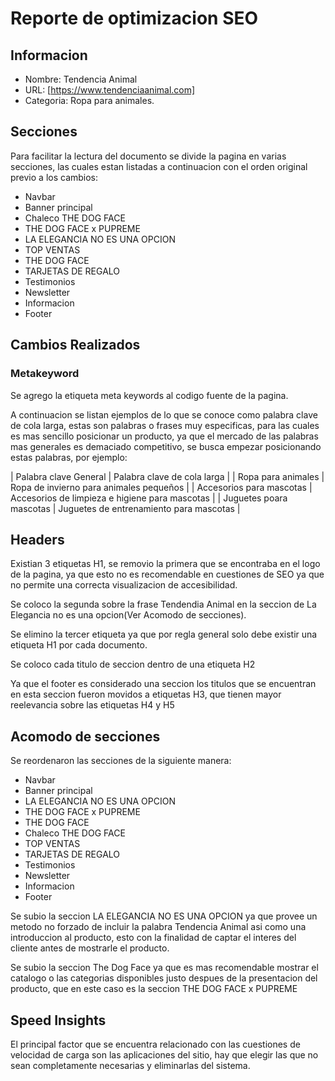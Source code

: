 # Reporte de optimizacion SEO

## Informacion
- Nombre: Tendencia Animal
- URL: [https://www.tendenciaanimal.com]
- Categoria: Ropa para animales.

## Secciones
Para facilitar la lectura del documento se divide la pagina en varias secciones, las cuales estan listadas a continuacion con el orden original previo a los cambios:
- Navbar
- Banner principal
- Chaleco THE DOG FACE
- THE DOG FACE x PUPREME
- LA ELEGANCIA NO ES UNA OPCION
- TOP VENTAS
- THE DOG FACE
- TARJETAS DE REGALO
- Testimonios
- Newsletter
- Informacion
- Footer


## Cambios Realizados
### Metakeyword
Se agrego la etiqueta meta keywords al codigo fuente de la pagina.

A continuacion se listan ejemplos de lo que se conoce como palabra clave de cola larga, estas son palabras o frases muy especificas, para las cuales es mas sencillo posicionar un producto, ya que el mercado de las palabras mas generales es demaciado competitivo, se busca empezar posicionando estas palabras, por ejemplo:

| Palabra clave General    | Palabra clave de cola larga                    |
| Ropa para animales       | Ropa de invierno para animales pequeños        |
| Accesorios para mascotas | Accesorios de limpieza e higiene para mascotas |
| Juguetes poara mascotas  | Juguetes de entrenamiento para mascotas        |

## Headers
Existian 3 etiquetas H1, se removio la primera que se encontraba en el logo de la pagina, ya que esto no es recomendable en cuestiones de SEO ya que no permite una correcta visualizacion de accesibilidad.

Se coloco la segunda sobre la frase Tendendia Animal en la seccion de La Elegancia no es una opcion(Ver Acomodo de secciones).

Se elimino la tercer etiqueta ya que por regla general solo debe existir una etiqueta H1 por cada documento.

Se coloco cada titulo de seccion dentro de una etiqueta H2

Ya que el footer es considerado una seccion los titulos que se encuentran en esta seccion fueron movidos a etiquetas H3, que tienen mayor reelevancia sobre las etiquetas H4 y H5


## Acomodo de secciones
Se reordenaron las secciones de la siguiente manera:
- Navbar
- Banner principal
- LA ELEGANCIA NO ES UNA OPCION
- THE DOG FACE x PUPREME
- THE DOG FACE
- Chaleco THE DOG FACE
- TOP VENTAS
- TARJETAS DE REGALO
- Testimonios
- Newsletter
- Informacion
- Footer

Se subio la seccion LA ELEGANCIA NO ES UNA OPCION ya que provee un metodo no forzado de incluir la palabra Tendencia Animal asi como una introduccion al producto, esto con la finalidad de captar el interes del cliente antes de mostrarle el producto.
 
Se subio la seccion The Dog Face ya que es mas recomendable mostrar el catalogo o las categorias disponibles justo despues de la presentacion del producto, que en este caso es la seccion THE DOG FACE x PUPREME

## Speed Insights
El principal factor que se encuentra relacionado con las cuestiones de velocidad de carga son las aplicaciones del sitio, hay que elegir las que no sean completamente necesarias y eliminarlas del sistema.

